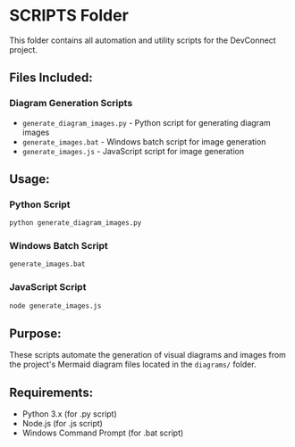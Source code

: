 # SCRIPTS Folder

This folder contains all automation and utility scripts for the DevConnect project.

## Files Included:

### Diagram Generation Scripts
- `generate_diagram_images.py` - Python script for generating diagram images
- `generate_images.bat` - Windows batch script for image generation
- `generate_images.js` - JavaScript script for image generation

## Usage:

### Python Script
```bash
python generate_diagram_images.py
```

### Windows Batch Script
```bash
generate_images.bat
```

### JavaScript Script
```bash
node generate_images.js
```

## Purpose:
These scripts automate the generation of visual diagrams and images from the project's Mermaid diagram files located in the `diagrams/` folder.

## Requirements:
- Python 3.x (for .py script)
- Node.js (for .js script)
- Windows Command Prompt (for .bat script)

